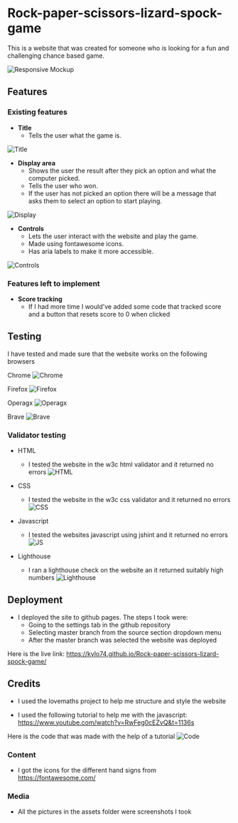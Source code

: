 # Rock-paper-scissors-lizard-spock-game

This is a website that was created for someone who is looking for a fun and challenging chance based game.

![Responsive Mockup](assets/images/mockup.png)

## Features

### Existing features

- __Title__
    - Tells the user what the game is.

![Title](assets/images/title.png)

- __Display area__
    - Shows the user the result after they pick an option and what the computer picked.
    - Tells the user who won.
    - If the user has not picked an option there will be a message that asks them to select an option to start playing.

![Display](assets/images/display.png)

- __Controls__
    - Lets the user interact with the website and play the game.
    - Made using fontawesome icons.
    - Has aria labels to make it more accessible.

![Controls](assets/images/controls.png)

### Features left to implement

- __Score tracking__
    - If I had more time I would've added some code that tracked score and a button that resets score to 0 when clicked

## Testing

I have tested and made sure that the website works on the following browsers

Chrome
![Chrome](assets/images/chrome.png)

Firefox
![Firefox](assets/images/firefox.png)

Operagx
![Operagx](assets/images/opera.png)

Brave
![Brave](assets/images/brave.png)

### Validator testing

- HTML
    - I tested the website in the w3c html validator and it returned no errors
![HTML](assets/images/html.png)

- CSS
    - I tested the website in the w3c css validator and it returned no errors
![CSS](assets/images/css.png)

- Javascript
    - I tested the websites javascript using jshint and it returned no errors
![JS](assets/images/js.png)

- Lighthouse
    - I ran a lighthouse check on the website an it returned suitably high numbers
![Lighthouse](assets/images/lighthouse.png)

## Deployment

- I deployed the site to github pages. The steps I took were: 
  - Going to the settings tab in the github repository 
  - Selecting master branch from the source section dropdown menu
  - After the master branch was selected the website was deployed

Here is the live link: https://kylo74.github.io/Rock-paper-scissors-lizard-spock-game/

## Credits

- I used the lovemaths project to help me structure and style the website

- I used the following tutorial to help me with the javascript: https://www.youtube.com/watch?v=RwFeg0cEZvQ&t=1136s

Here is the code that was made with the help of a tutorial
![Code](assets/images/code.png)

### Content

- I got the icons for the different hand signs from https://fontawesome.com/

### Media
- All the pictures in the assets folder were screenshots I took




